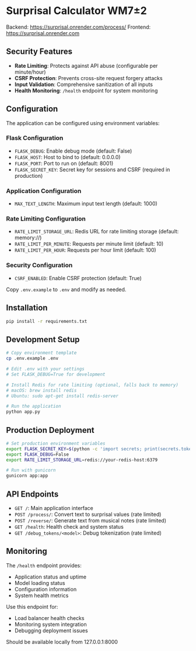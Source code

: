 # Surprisal Calculator WM7±2

Backend: https://surprisal.onrender.com/process/
Frontend: https://surprisal.onrender.com

## Security Features

- **Rate Limiting**: Protects against API abuse (configurable per minute/hour)
- **CSRF Protection**: Prevents cross-site request forgery attacks
- **Input Validation**: Comprehensive sanitization of all inputs
- **Health Monitoring**: `/health` endpoint for system monitoring

## Configuration

The application can be configured using environment variables:

### Flask Configuration
- `FLASK_DEBUG`: Enable debug mode (default: False)
- `FLASK_HOST`: Host to bind to (default: 0.0.0.0)
- `FLASK_PORT`: Port to run on (default: 8001)
- `FLASK_SECRET_KEY`: Secret key for sessions and CSRF (required in production)

### Application Configuration
- `MAX_TEXT_LENGTH`: Maximum input text length (default: 1000)

### Rate Limiting Configuration
- `RATE_LIMIT_STORAGE_URL`: Redis URL for rate limiting storage (default: memory://)
- `RATE_LIMIT_PER_MINUTE`: Requests per minute limit (default: 10)
- `RATE_LIMIT_PER_HOUR`: Requests per hour limit (default: 100)

### Security Configuration
- `CSRF_ENABLED`: Enable CSRF protection (default: True)

Copy `.env.example` to `.env` and modify as needed.

## Installation

```bash
pip install -r requirements.txt
```

## Development Setup

```bash
# Copy environment template
cp .env.example .env

# Edit .env with your settings
# Set FLASK_DEBUG=True for development

# Install Redis for rate limiting (optional, falls back to memory)
# macOS: brew install redis
# Ubuntu: sudo apt-get install redis-server

# Run the application
python app.py
```

## Production Deployment

```bash
# Set production environment variables
export FLASK_SECRET_KEY=$(python -c 'import secrets; print(secrets.token_hex())')
export FLASK_DEBUG=False
export RATE_LIMIT_STORAGE_URL=redis://your-redis-host:6379

# Run with gunicorn
gunicorn app:app
```

## API Endpoints

- `GET /`: Main application interface
- `POST /process/`: Convert text to surprisal values (rate limited)
- `POST /reverse/`: Generate text from musical notes (rate limited)
- `GET /health`: Health check and system status
- `GET /debug_tokens/<model>`: Debug tokenization (rate limited)

## Monitoring

The `/health` endpoint provides:
- Application status and uptime
- Model loading status
- Configuration information
- System health metrics

Use this endpoint for:
- Load balancer health checks
- Monitoring system integration
- Debugging deployment issues

Should be available locally from 127.0.0.1:8000